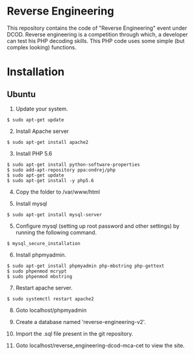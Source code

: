 # Reverse Engineering
This repository contains the code of "Reverse Engineering" event under DCOD. Reverse engineering is a competition through which, a developer can test his PHP decoding skills. This PHP code uses some simple (but complex looking) functions.

# Installation

## Ubuntu 

1. Update your system.
```
$ sudo apt-get update
```

2. Install Apache server
```
$ sudo apt-get install apache2
```

3. Install PHP 5.6
```
$ sudo apt-get install python-software-properties
$ sudo add-apt-repository ppa:ondrej/php
$ sudo apt-get update
$ sudo apt-get install -y php5.6
```

4. Copy the folder to /var/www/html

5. Install mysql

```
$ sudo apt-get install mysql-server
```

5. Configure mysql (setting up root password and other settings) by running the following command.
```
$ mysql_secure_installation
```

6. Install phpmyadmin.
```
$ sudo apt-get install phpmyadmin php-mbstring php-gettext
$ sudo phpenmod mcrypt
$ sudo phpenmod mbstring
```

7. Restart apache server.
```
$ sudo systemctl restart apache2
```
8. Goto localhost/phpmyadmin

9. Create a database named 'reverse-engineering-v2'.

10. Import the .sql file present in the git repository.

11. Goto localhost/reverse_engineering-dcod-mca-cet to view the site.